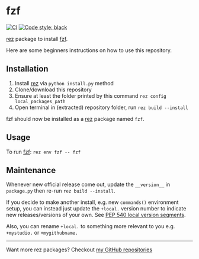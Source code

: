 # fzf

[![CI](../..//workflows/CI/badge.svg?branch=master)](../../actions?query=workflow%3ACI+branch%3Amaster)
[![Code style: black](https://img.shields.io/badge/code%20style-black-000000.svg)](https://github.com/psf/black)


[rez] package to install [fzf].

Here are some beginners instructions on how to use this repository.

## Installation

1. Install [rez] via `python install.py` method
1. Clone/download this repository
1. Ensure at least the folder printed by
   this command `rez config local_packages_path`
1. Open terminal in (extracted) repository folder,
   run `rez build --install`

fzf should now be installed as a [rez] package named `fzf`.

## Usage

To run [fzf]: `rez env fzf -- fzf`

## Maintenance

Whenever new official release come out, update the `__version__`
in `package.py` then re-run `rez build --install`.

If you decide to make another install, e.g. new `commands()` environment
setup, you can instead just update the `+local.` version number to indicate
new releases/versions of your own. See [PEP 540 local version segments].

Also, you can rename `+local.` to something more relevant to you 
e.g. `+mystudio.` or  `+mygithubname.`

----

Want more rez packages? Checkout [my GitHub repositories][j0yu-rez-packages]

[rez]: https://github.com/nerdvegas/rez
[requirement]: https://github.com/nerdvegas/rez/wiki/Package-Definition-Guide#requires
[j0yu-rez-packages]: https://github.com/j0yu?tab=repositories&q=topic%3Arez+topic%3Apackage
[fzf]: https://github.com/junegunn/fzf
[PEP 540 local version segments]: https://www.python.org/dev/peps/pep-0440/#local-version-segments
